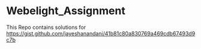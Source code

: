 # Webelight_Assignment

This Repo contains solutions for https://gist.github.com/jayeshanandani/41b81c80a830769a469cdb67493d9c7b
